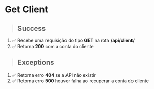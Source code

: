 # Get Client

> ## Success

1. ✅ Recebe uma requisição do tipo **GET** na rota **/api/client/**
2. ✅ Retorna **200** com a conta do cliente

> ## Exceptions

1. ✅ Retorna erro **404** se a API não existir
1. ✅ Retorna erro **500** houver falha ao recuperar a conta do cliente

